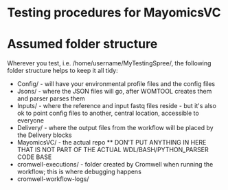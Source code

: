 # Testing procedures for MayomicsVC

# Assumed folder structure

Wherever you test, i.e. /home/username/MyTestingSpree/, the following folder structure helps to keep it all tidy:
* Config/ - will have your environmental profile files and the config files
* Jsons/ - where the JSON files will go, after WOMTOOL creates them and parser parses them
* Inputs/ - where the reference and input fastq files reside - but it's also ok to point config files to another, central location, accessible to everyone
* Delivery/ - where the output files from the workflow will be placed by the Delivery blocks
* MayomicsVC/ - the actual repo
  ** DON'T PUT ANYTHING IN HERE THAT IS NOT PART OF THE ACTUAL WDL/BASH/PYTHON_PARSER CODE BASE
* cromwell-executions/ - folder created by Cromwell when running the workflow; this is where debugging happens
* cromwell-workflow-logs/ 
